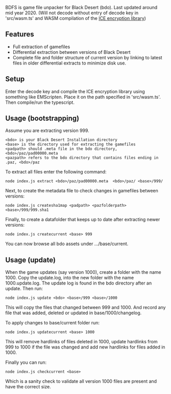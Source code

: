 BDFS is game file unpacker for Black Desert (bdo). Last updated around mid year 2020.
(Will not decode without entry of decode key in 'src/wasm.ts' and WASM compilation of the [ICE encryption library](https://darkside.com.au/ice/index.html))

## Features
- Full extraction of gamefiles
- Differential extraction between versions of Black Desert
- Complete file and folder structure of current version by linking to latest files in older differential extracts to minimize disk use.

## Setup
Enter the decode key and compile the ICE encryption library using something like EMScripten. Place it on the path specified in 'src/wasm.ts'. Then compile/run the typescript. 

## Usage (bootstrapping)
Assume you are extracting version 999.
``` 
<bdo> is your Black Desert Installation directory
<base> is the directory used for extracting the gamefiles
<padpath> should .meta file in the bdo directory, <bdo>/paz/pad00000.meta
<pazpath> refers to the bdo directory that contains files ending in .paz, <bdo>/paz
```
To extract all files enter the following command:
```
node index.js extract <bdo>/paz/pad00000.meta  <bdo>/paz/ <base>/999/
```
Next, to create the metadata file to check changes in gamefiles between versions:
```
node index.js createsha1map <padpath> <pazfolderpath> <base>/999/999.sha1
```
Finally, to create a datafolder that keeps up to date after extracting newer versions:
```
node index.js createcurrent <base> 999
```
You can now browse all bdo assets under .../base/current.
## Usage (update)

When the game updates (say version 1000), create a folder with the name 1000. Copy the update.log, into the new folder with the name 1000.update.log. The update log is found in the bdo directory after an update. Then run:

```
node index.js update <bdo> <base>/999 <base>/1000
```
This will copy the files that changed between 999 and 1000. And record any file that was added, deleted or updated in base/1000/changelog.

To apply changes to base/current folder run:
```
node index.js updatecurrent <base> 1000
```
This will remove hardlinks of files deleted in 1000, update hardlinks from 999 to 1000 if the file was changed and add new hardlinks for files added in 1000. 

Finally you can run:
```
node index.js checkcurrent <base>
```
Which is a sanity check to validate all version 1000 files are present and have the correct size.